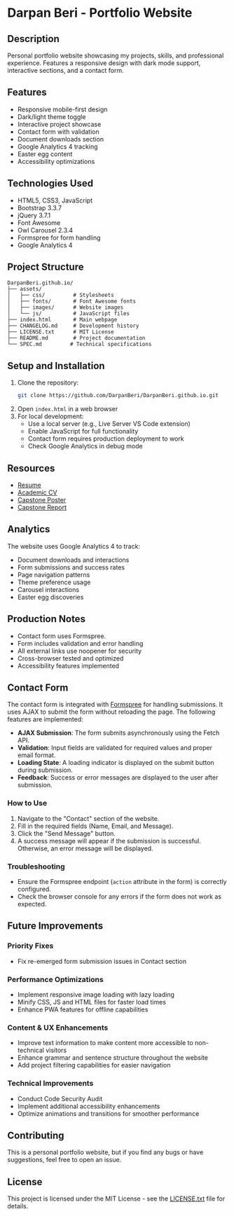 # Darpan Beri - Portfolio Website

## Description
Personal portfolio website showcasing my projects, skills, and professional experience. Features a responsive design with dark mode support, interactive sections, and a contact form.

## Features
- Responsive mobile-first design
- Dark/light theme toggle
- Interactive project showcase
- Contact form with validation
- Document downloads section
- Google Analytics 4 tracking
- Easter egg content
- Accessibility optimizations

## Technologies Used
- HTML5, CSS3, JavaScript
- Bootstrap 3.3.7
- jQuery 3.7.1
- Font Awesome
- Owl Carousel 2.3.4
- Formspree for form handling
- Google Analytics 4

## Project Structure
```
DarpanBeri.github.io/
├── assets/
│   ├── css/         # Stylesheets
│   ├── fonts/       # Font Awesome fonts
│   ├── images/      # Website images
│   └── js/          # JavaScript files
├── index.html       # Main webpage
├── CHANGELOG.md     # Development history
├── LICENSE.txt      # MIT License
├── README.md        # Project documentation
└── SPEC.md         # Technical specifications
```

## Setup and Installation
1. Clone the repository:
   ```bash
   git clone https://github.com/DarpanBeri/DarpanBeri.github.io.git
   ```
2. Open `index.html` in a web browser
3. For local development:
   - Use a local server (e.g., Live Server VS Code extension)
   - Enable JavaScript for full functionality
   - Contact form requires production deployment to work
   - Check Google Analytics in debug mode

## Resources
- [Resume](https://drive.google.com/file/d/10iwzb8ozByW5ceRHkb1m6lqpoq2UXtJo/view?usp=sharing)
- [Academic CV](https://drive.google.com/file/d/1ABtV72YgdHfK2IFIjTesv_3jV3DQBdyq/view?usp=sharing)
- [Capstone Poster](https://drive.google.com/file/d/1WyMcFZaHDOcC9xkAh8VggRbmTfmtzV_k/view?usp=drive_link)
- [Capstone Report](https://drive.google.com/file/d/1ZUx-jpPcDKeLZZMVJCRz5k9ipT5hy2m0/view?usp=drive_link)

## Analytics
The website uses Google Analytics 4 to track:
- Document downloads and interactions
- Form submissions and success rates
- Page navigation patterns
- Theme preference usage
- Carousel interactions
- Easter egg discoveries

## Production Notes
- Contact form uses Formspree.
- Form includes validation and error handling
- All external links use noopener for security
- Cross-browser tested and optimized
- Accessibility features implemented

## Contact Form

The contact form is integrated with [Formspree](https://formspree.io/) for handling submissions. It uses AJAX to submit the form without reloading the page. The following features are implemented:

- **AJAX Submission**: The form submits asynchronously using the Fetch API.
- **Validation**: Input fields are validated for required values and proper email format.
- **Loading State**: A loading indicator is displayed on the submit button during submission.
- **Feedback**: Success or error messages are displayed to the user after submission.

### How to Use

1. Navigate to the "Contact" section of the website.
2. Fill in the required fields (Name, Email, and Message).
3. Click the "Send Message" button.
4. A success message will appear if the submission is successful. Otherwise, an error message will be displayed.

### Troubleshooting

- Ensure the Formspree endpoint (`action` attribute in the form) is correctly configured.
- Check the browser console for any errors if the form does not work as expected.

## Future Improvements

### Priority Fixes
- Fix re-emerged form submission issues in Contact section

### Performance Optimizations
- Implement responsive image loading with lazy loading
- Minify CSS, JS and HTML files for faster load times
- Enhance PWA features for offline capabilities

### Content & UX Enhancements
- Improve text information to make content more accessible to non-technical visitors
- Enhance grammar and sentence structure throughout the website
- Add project filtering capabilities for easier navigation

### Technical Improvements
- Conduct Code Security Audit
- Implement additional accessibility enhancements
- Optimize animations and transitions for smoother performance

## Contributing
This is a personal portfolio website, but if you find any bugs or have suggestions, feel free to open an issue.

## License
This project is licensed under the MIT License - see the [LICENSE.txt](LICENSE.txt) file for details.